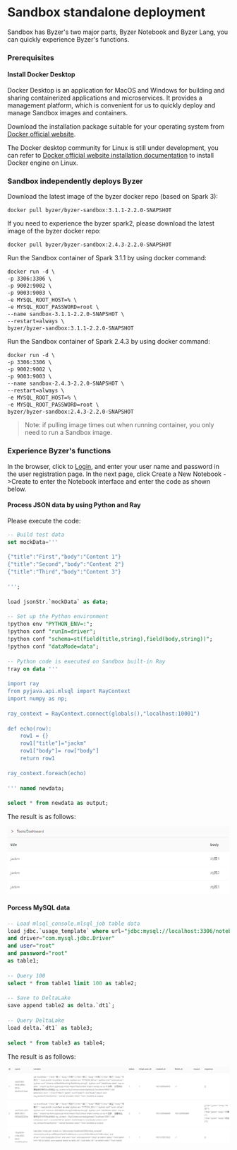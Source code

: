 # Sandbox standalone deployment

Sandbox has Byzer's two major parts, Byzer Notebook and Byzer Lang, you can quickly experience Byzer's functions.

### Prerequisites

#### Install Docker Desktop

Docker Desktop is an application for MacOS and Windows for building and sharing containerized applications and microservices. It provides a management platform, which is convenient for us to quickly deploy and manage Sandbox images and containers.

Download the installation package suitable for your operating system from [Docker official website](https://www.docker.com/products/docker-desktop).

The Docker desktop community for Linux is still under development, you can refer to [Docker official website installation documentation](https://docs.docker.com/engine/install/ubuntu/) to install Docker engine on Linux.

### Sandbox independently deploys Byzer

Download the latest image of the byzer docker repo (based on Spark 3):

```shell
docker pull byzer/byzer-sandbox:3.1.1-2.2.0-SNAPSHOT
```

If you need to experience the byzer spark2, please download the latest image of the byzer docker repo:

```shell
docker pull byzer/byzer-sandbox:2.4.3-2.2.0-SNAPSHOT
```

Run the Sandbox container of Spark 3.1.1 by using docker command:

```shell
docker run -d \
-p 3306:3306 \
-p 9002:9002 \
-p 9003:9003 \
-e MYSQL_ROOT_HOST=% \
-e MYSQL_ROOT_PASSWORD=root \
--name sandbox-3.1.1-2.2.0-SNAPSHOT \
--restart=always \
byzer/byzer-sandbox:3.1.1-2.2.0-SNAPSHOT
```

Run the Sandbox container of Spark 2.4.3 by using docker command:

```shell
docker run -d \
-p 3306:3306 \
-p 9002:9002 \
-p 9003:9003 \
--name sandbox-2.4.3-2.2.0-SNAPSHOT \
--restart=always \
-e MYSQL_ROOT_HOST=% \
-e MYSQL_ROOT_PASSWORD=root \
byzer/byzer-sandbox:2.4.3-2.2.0-SNAPSHOT
```

> Note: if pulling image times out when running container, you only need to run a Sandbox image.


### Experience Byzer's functions

In the browser, click to [Login](http://localhost:9002), and enter your user name and password in the user registration page. In the next page, click Create a New Notebook - >Create to enter the Notebook interface and enter the code as shown below.

#### Process JSON data by using Python and Ray

Please execute the code:

```sql
-- Build test data
set mockData='''

{"title":"First","body":"Content 1"}
{"title":"Second","body":"Content 2"}
{"title":"Third","body":"Content 3"}

''';

load jsonStr.`mockData` as data;

-- Set up the Python environment
!python env "PYTHON_ENV=:";
!python conf "runIn=driver";
!python conf "schema=st(field(title,string),field(body,string))";
!python conf "dataMode=data";

-- Python code is executed on Sandbox built-in Ray
!ray on data '''

import ray
from pyjava.api.mlsql import RayContext
import numpy as np;

ray_context = RayContext.connect(globals(),"localhost:10001")

def echo(row):
    row1 = {}
    row1["title"]="jackm"
    row1["body"]= row["body"]
    return row1

ray_context.foreach(echo)

''' named newdata;

select * from newdata as output;
```

The result is as follows:

<img src="/byzer-lang/zh-cn/installation/containerized_deployment/images/python-ray-result.PNG" alt="Python-Ray results"/>

#### Porcess MySQL data

```sql
-- Load mlsql_console.mlsql_job table data
load jdbc.`usage_template` where url="jdbc:mysql://localhost:3306/notebook?characterEncoding=utf8&zeroDateTimeBehavior=convertToNull&tinyInt1isBit=false"
and driver="com.mysql.jdbc.Driver"
and user="root"
and password="root"
as table1;

-- Query 100
select * from table1 limit 100 as table2;

-- Save to DeltaLake
save append table2 as delta.`dt1`;

-- Query DeltaLake
load delta.`dt1` as table3;

select * from table3 as table4;
```

The result is as follows:

<img src="/byzer-lang/zh-cn/installation/containerized_deployment/images/mysql-deltalake.PNG" alt="MySQL-deltalake"/>